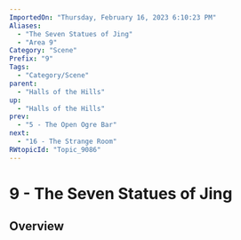 ```yaml
---
ImportedOn: "Thursday, February 16, 2023 6:10:23 PM"
Aliases:
  - "The Seven Statues of Jing"
  - "Area 9"
Category: "Scene"
Prefix: "9"
Tags:
  - "Category/Scene"
parent:
  - "Halls of the Hills"
up:
  - "Halls of the Hills"
prev:
  - "5 - The Open Ogre Bar"
next:
  - "16 - The Strange Room"
RWtopicId: "Topic_9086"
---
```

# 9 - The Seven Statues of Jing
## Overview
